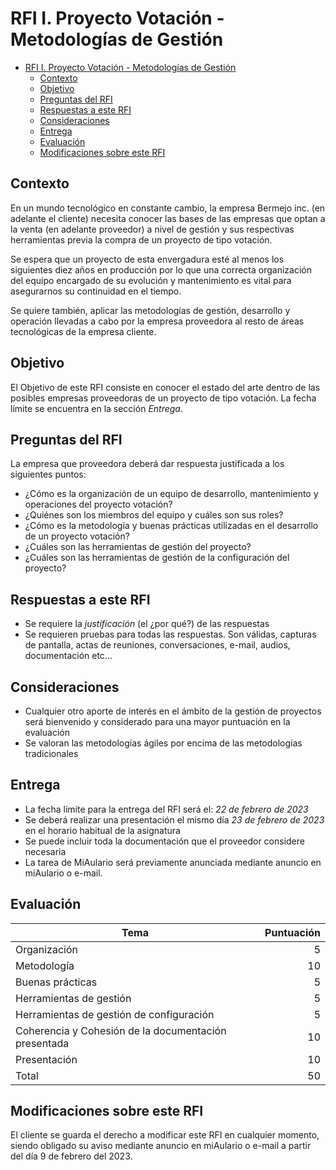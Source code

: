 # RFI I. Proyecto Votación - Metodologías de Gestión

- [RFI I. Proyecto Votación - Metodologías de Gestión](#rfi-i-proyecto-votación---metodologías-de-gestión)
  - [Contexto](#contexto)
  - [Objetivo](#objetivo)
  - [Preguntas del RFI](#preguntas-del-rfi)
  - [Respuestas a este RFI](#respuestas-a-este-rfi)
  - [Consideraciones](#consideraciones)
  - [Entrega](#entrega)
  - [Evaluación](#evaluación)
  - [Modificaciones sobre este RFI](#modificaciones-sobre-este-rfi)

## Contexto

En un mundo tecnológico en constante cambio, la empresa Bermejo inc. (en adelante el cliente) necesita conocer las bases de las empresas que optan a la venta (en adelante proveedor) a nivel de gestión y sus respectivas herramientas previa la compra de un proyecto de tipo votación.

Se espera que un proyecto de esta envergadura esté al menos los siguientes diez años en producción por lo que una correcta organización del equipo encargado de su evolución y mantenimiento es vital para asegurarnos su continuidad en el tiempo.

Se quiere también, aplicar las metodologías de gestión, desarrollo y operación llevadas a cabo por la empresa proveedora al resto de áreas tecnológicas de la empresa cliente.

## Objetivo

El Objetivo de este RFI consiste en conocer el estado del arte dentro de las posibles
empresas proveedoras de un proyecto de tipo votación. La fecha límite
se encuentra en la sección *Entrega*.

## Preguntas del RFI

La empresa que proveedora deberá dar respuesta justificada a los siguientes puntos:

- ¿Cómo es la organización de un equipo de desarrollo, mantenimiento y operaciones
del proyecto votación?
- ¿Quiénes son los miembros del equipo y cuáles son sus roles?
- ¿Cómo es la metodología y buenas prácticas utilizadas en el desarrollo de un
proyecto votación?
- ¿Cuáles son las herramientas de gestión del proyecto?
- ¿Cuáles son las herramientas de gestión de la configuración del proyecto?

## Respuestas a este RFI

- Se requiere la *justificación* (el ¿por qué?) de las respuestas
- Se requieren pruebas para todas las respuestas. Son válidas, capturas de pantalla, actas de reuniones, conversaciones, e-mail, audios, documentación etc...

## Consideraciones

- Cualquier otro aporte de interés en el ámbito de la gestión de proyectos
será bienvenido y considerado para una mayor puntuación en la evaluación
- Se valoran las metodologías ágiles por encima de las metodologías tradicionales

## Entrega

- La fecha límite para la entrega del RFI será el: *22 de febrero de 2023*
- Se deberá realizar una presentación el mismo día *23 de febrero de 2023* en el
horario habitual de la asignatura
- Se puede incluir toda la documentación que el proveedor considere necesaria
- La tarea de MiAulario será previamente anunciada mediante anuncio en miAulario o e-mail.

## Evaluación

| Tema                                         | Puntuación |
| -------------                                |       ---: |
| Organización                                         | 5  |
| Metodología                                          | 10 |
| Buenas prácticas                                     | 5  |
| Herramientas de gestión                              | 5  |
| Herramientas de gestión de configuración             | 5  |
| Coherencia y Cohesión de la documentación presentada | 10 |
| Presentación                                         | 10 |
| Total                                                | 50  |

## Modificaciones sobre este RFI

El cliente se guarda el derecho a modificar este RFI en cualquier momento, siendo obligado su aviso mediante anuncio en miAulario o e-mail a partir del día 9 de febrero del 2023.

